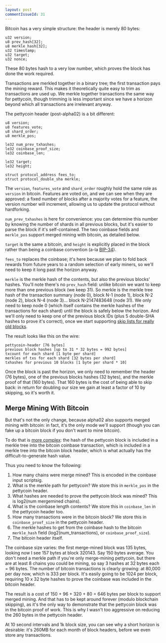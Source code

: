 ```yaml
---
layout: post
commentIssueId: 31
---
```

Bitcoin has a very simple structure: the header is merely 80 bytes:

	u32 version;
	u8 prev_hash[32];
	u8 merkle_hash[32];
	u32 timestamp;
	u32 target;
	u32 nonce;

These 80 bytes hash to a very low number, which proves the block has
done the work required.

Transactions are merkled together in a binary tree; the first
transaction pays the mining reward.  This makes it theoretically quite
easy to trim as transactions are used up.  We merkle together transactions
the same way for pettycoin, though trimming is less important since
we have a horizon beyond which all transactions are irrelevant anyway.

The pettycoin header (post-alpha02) is a bit different:

	u8 version;
	u8 features_vote;
	u8 shard_order;
	u8 merkle_pos;

	le32 num_prev_txhashes;
	le32 coinbase_proof_size;
	le32 coinbase_len;

	le32 target;
	le32 height;

	struct protocol_address fees_to;
	struct protocol_double_sha merkle;

The `version`, `features_vote` and `shard_order` roughly hold the same
role as `version` in bitcoin.  Features are voted on, and we can see
when they are approved: a fixed number of blocks after a majority
votes for a feature, the version number will increment, allowing us to
update the protocol without hardforking.

`num_prev_txhashes` is here for convenience: you can determine this
number by knowing the number of shards in all previous blocks, but
it's easier to parse the block if it's self-contained.  The two
coinbase fields and `merkle_pos` support merged mining with bitcoin,
as detailed below.

`target` is the same a bitcoin, and `height` is explicitly placed in
the block rather than being a coinbase convention (a-la
[BIP-34](https://en.bitcoin.it/wiki/BIP_0034)).

`fees_to` replaces the coinbase; it's here because we plan to fold
back rewards from future years to a random selection of early miners,
so we'll need to keep it long past the horizon anyway.

`merkle` is the merkle hash of the contents, but also the previous
blocks' hashes.  You'll note there's no `prev_hash` field: unlike
bitcoin we want to keep more than one previous block (we keep 31).  So
merkle is the merkle tree hash of the transaction summary (node 0),
block N-1 (node 1), block N-2 (node 2), block N-4 (node 3)&hellip;
block N-2147483648 (node 31).  We only need to keep node 0 (which
itself contains the merkle hashes of the transactions for each shard)
until the block is safely below the horizon.  And we'll only need to
keep one of the previous block IDs (plus 5 double-SHA hashes to prove
it's correct), once we start supporting [skip lists for really old
blocks](https://rustyrussell.github.io/pettycoin/2014/08/28/Multiple-prevs.html).

The result looks like this on the wire:

	pettycoin-header [76 bytes]
	previous block hashes [up to 31 * 32 bytes = 992 bytes]
	txcount for each shard [1 byte per shard]
	merkles of txs for each shard [32 bytes per shard]
	txhashes for previous 10 blocks [1 byte per shard * 10]

Once the block is past the horizon, we only need to remember the
header (76 bytes), one of the previous blocks hashes (32 bytes), and
the merkle proof of that (160 bytes).  That 160 bytes is the cost
of being able to skip back: in return for doubling our size we gain
at least a factor of 10 by skipping, so it's worth it.

Merge Mining With Bitcoin
----

But that's not the only change, because alpha02 also supports merged
mining with bitcoin: in fact, it's the only mode we'll support (though you
can fake up a bitcoin block if you don't want to mine bitcoin).

To do that is
[more complex](https://en.bitcoin.it/wiki/Merged_mining_specification):
the hash of the pettycoin block is included in a merkle tree into the
bitcoin coinbase transaction, which is included in a merkle tree into
the bitcoin block header, which is what actually has the
difficult-to-generate hash value.

Thus you need to know the following:
1. How many chains were merge mined?  This is encoded in the coinbase
   input scriptsig.
2. What is the merkle path for pettycoin?  We store this in `merkle_pos` in the
   pettycoin header.
3. What hashes are needed to prove the pettycoin block was mined?
   This is log2(num mergemined chains).
3. What is the coinbase length contents?  We store this in `coinbase_len` in the
   pettycoin header too.
4. How many transactions were in the bitcoin block?  We store this in
   `coinbase_proof_size` in the pettycoin header.
5. The merkle hashes to get from the coinbase hash to the bitcoin
   `merkle_hash` field (log2(num_transactions), or
   `coinbase_proof_size`).
6. The bitcoin header itself.

The coinbase size varies: the first merge-mined block was 135 bytes,
looking now I see 157 bytes at block 320143.  Say 150 bytes average.
You don't need a merkle path if you're only merge-mining pettycoin,
but there are at least 8 chains you could be mining, so say 3 hashes
at 32 bytes each = 96 bytes.  The number of bitcoin transactions is
clearly growing: at 80,000 per day now, which is 333 per block.  It's
easily going to be 1024 per block, requiring 10 x 32 byte hashes
to prove the coinbase was included in the bitcoin header.

The result is a cost of 150 + 96 + 320 + 80 = 646 bytes per block to
support merged mining.  And that has to be kept around forever (modulo
blockchain skipping), as it's the only way to demonstrate that the
pettycoin block was in the bitcoin proof of work.  This is why I
wasn't too aggressive on reducing the 260 bytes in the pettycoin
header.

At 10 second intervals and 1k block size, you can see why a short
horizon is desirable: it's 260MB for each month of block headers,
before we even store any transactions.

